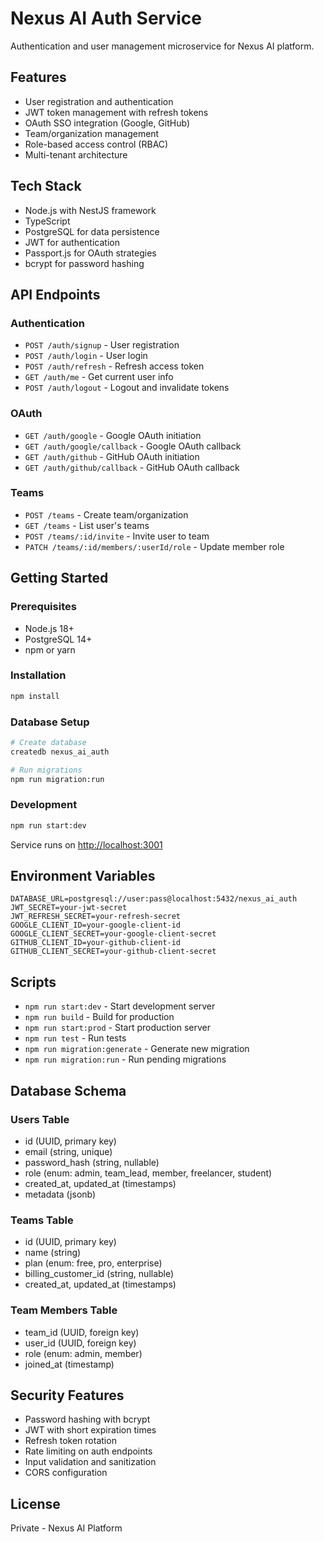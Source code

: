 # Nexus AI Auth Service

Authentication and user management microservice for Nexus AI platform.

## Features
- User registration and authentication
- JWT token management with refresh tokens
- OAuth SSO integration (Google, GitHub)
- Team/organization management
- Role-based access control (RBAC)
- Multi-tenant architecture

## Tech Stack
- Node.js with NestJS framework
- TypeScript
- PostgreSQL for data persistence
- JWT for authentication
- Passport.js for OAuth strategies
- bcrypt for password hashing

## API Endpoints

### Authentication
- `POST /auth/signup` - User registration
- `POST /auth/login` - User login
- `POST /auth/refresh` - Refresh access token
- `GET /auth/me` - Get current user info
- `POST /auth/logout` - Logout and invalidate tokens

### OAuth
- `GET /auth/google` - Google OAuth initiation
- `GET /auth/google/callback` - Google OAuth callback
- `GET /auth/github` - GitHub OAuth initiation  
- `GET /auth/github/callback` - GitHub OAuth callback

### Teams
- `POST /teams` - Create team/organization
- `GET /teams` - List user's teams
- `POST /teams/:id/invite` - Invite user to team
- `PATCH /teams/:id/members/:userId/role` - Update member role

## Getting Started

### Prerequisites
- Node.js 18+
- PostgreSQL 14+
- npm or yarn

### Installation
```bash
npm install
```

### Database Setup
```bash
# Create database
createdb nexus_ai_auth

# Run migrations
npm run migration:run
```

### Development
```bash
npm run start:dev
```

Service runs on [http://localhost:3001](http://localhost:3001)

## Environment Variables
```
DATABASE_URL=postgresql://user:pass@localhost:5432/nexus_ai_auth
JWT_SECRET=your-jwt-secret
JWT_REFRESH_SECRET=your-refresh-secret
GOOGLE_CLIENT_ID=your-google-client-id
GOOGLE_CLIENT_SECRET=your-google-client-secret
GITHUB_CLIENT_ID=your-github-client-id
GITHUB_CLIENT_SECRET=your-github-client-secret
```

## Scripts
- `npm run start:dev` - Start development server
- `npm run build` - Build for production
- `npm run start:prod` - Start production server
- `npm run test` - Run tests
- `npm run migration:generate` - Generate new migration
- `npm run migration:run` - Run pending migrations

## Database Schema

### Users Table
- id (UUID, primary key)
- email (string, unique)
- password_hash (string, nullable)
- role (enum: admin, team_lead, member, freelancer, student)
- created_at, updated_at (timestamps)
- metadata (jsonb)

### Teams Table  
- id (UUID, primary key)
- name (string)
- plan (enum: free, pro, enterprise)
- billing_customer_id (string, nullable)
- created_at, updated_at (timestamps)

### Team Members Table
- team_id (UUID, foreign key)
- user_id (UUID, foreign key)
- role (enum: admin, member)
- joined_at (timestamp)

## Security Features
- Password hashing with bcrypt
- JWT with short expiration times
- Refresh token rotation
- Rate limiting on auth endpoints
- Input validation and sanitization
- CORS configuration

## License
Private - Nexus AI Platform